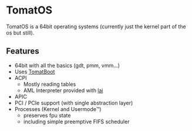# TomatOS

TomatOS is a 64bit operating systems (currently just the kernel part of the os but still).

## Features

* 64bit with all the basics (gdt, pmm, vmm...)
* Uses [TomatBoot](https://github.com/TomatOrg/TomatBoot-UEFI)
* ACPI
    * Mostly reading tables
    * AML Interpreter provided with [lai](https://github.com/qword-os/lai)
* APIC
* PCI / PCIe support (with single abstraction layer)
* Processes (Kernel and Usermode:tm:)
    * preserves fpu state
    * including simple preemptive FIFS scheduler

